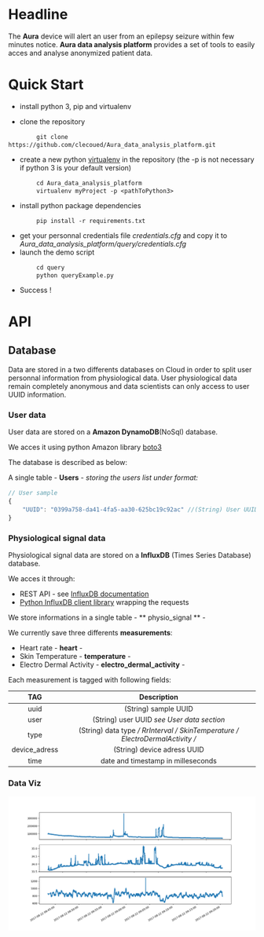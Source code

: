 # Headline #
The **Aura** device will alert an user from an epilepsy seizure within few minutes notice.
**Aura data analysis platform** provides a set of tools to easily acces and analyse anonymized patient data.

# Quick Start #

 - install python 3, pip and virtualenv

 - clone the repository

```
        git clone https://github.com/clecoued/Aura_data_analysis_platform.git
```
 - create a new python [virtualenv](http://python-guide-pt-br.readthedocs.io/en/latest/dev/virtualenvs/) in the repository (the -p is not necessary if python 3 is your default version)
```
        cd Aura_data_analysis_platform
        virtualenv myProject -p <pathToPython3>
```
 - install python package dependencies
```
        pip install -r requirements.txt
```
 - get your personnal credentials file *credentials.cfg* and copy it to *Aura_data_analysis_platform/query/credentials.cfg*
 - launch the demo script
```
        cd query
        python queryExample.py
```
 - Success !

# API #
## Database

Data are stored in a two differents databases on Cloud in order to split user personnal information from physiological data.
User physiological data remain completely anonymous and data scientists can only access to user UUID information.

### User data
User data are stored on a **Amazon DynamoDB**(NoSql) database.

We acces it using python Amazon library [boto3](http://boto3.readthedocs.io/en/latest/reference/services/dynamodb.html) 

The database is described as below:

A single table - **Users** - *storing the users list under format:*

```javascript
// User sample
{
    "UUID": "0399a758-da41-4fa5-aa30-625bc19c92ac" //(String) User UUID 
}
```

### Physiological signal data 
Physiological signal data are stored on a **InfluxDB** (Times Series Database) database.

We acces it through:

  - REST API - see [InfluxDB documentation](https://docs.influxdata.com/influxdb/v1.3/guides/querying_data/)
  - [Python InfluxDB client library](https://github.com/influxdata/influxdb-python) wrapping the requests


We store informations in a single table - ** physio_signal ** -

We currently save three differents **measurements**:

  * Heart rate - **heart** -
  * Skin Temperature - **temperature** -
  * Electro Dermal Activity - **electro_dermal_activity** -

Each measurement is tagged with following fields:

|   TAG         | Description            |
|:------------: |:-------------:         |
| uuid          | (String) sample UUID   |
| user          | (String) user UUID *see User data section*      |
| type          | (String) data type */ RrInterval / SkinTemperature / ElectroDermalActivity /*      |
| device_adress | (String) device adress UUID           |
| time          | date and timestamp in milleseconds             |


### Data Viz
![](documentation/multiSensorsDataViz.png)


